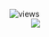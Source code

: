 
<p align="center">
  <img src="https://count.getloli.com/get/@pristinecodes?theme=rule34" alt="views" /><br>
  <picture>
    <source
      srcset="https://github-readme-stats.vercel.app/api?username=pristinecodes&show_icons=true&theme=dark"
      media="(prefers-color-scheme: dark)"
    />
    <source
      srcset="https://github-readme-stats.vercel.app/api?username=pristinecodes&show_icons=true"
      media="(prefers-color-scheme: light), (prefers-color-scheme: no-preference)"
    />
    <img src="https://github-readme-stats.vercel.app/api?username=pristinecodes&show_icons=true" />
  </picture>
</p>


